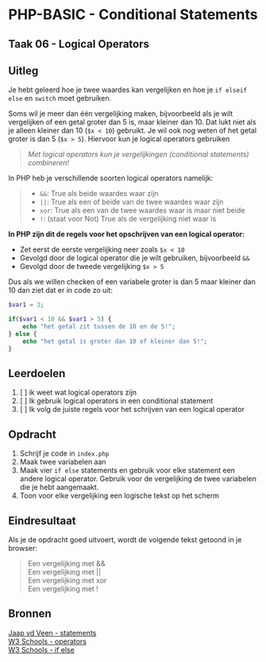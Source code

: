 # PHP-BASIC - Conditional Statements

## Taak 06 - Logical Operators

## Uitleg

Je hebt geleerd hoe je twee waardes kan vergelijken en hoe je `if elseif else` en `switch` moet gebruiken.

Soms wil je meer dan één vergelijking maken, bijvoorbeeld als je wilt vergelijken of een getal groter dan 5 is, maar kleiner dan 10. Dat lukt niet als je alleen kleiner dan 10 (`$x < 10`) gebruikt. Je wil ook nog weten of het getal groter is dan 5 (`$x > 5`). Hiervoor kun je logical operators gebruiken

>_Met logical operators kun je vergelijkingen (conditional statements) combineren!_

In PHP heb je verschillende soorten logical operators namelijk:

>* `&&`: True als beide waardes waar zijn
>* `||`: True als een of beide van de twee waardes waar zijn
>* `xor`: True als een van de twee waardes waar is maar niet beide
>* `!`: (staat voor Not) True als de vergelijking niet waar is

**In PHP zijn dit de regels voor het opschrijven van een logical operator:**

* Zet eerst de eerste vergelijking neer zoals `$x < 10`
* Gevolgd door de logical operator die je wilt gebruiken, bijvoorbeeld `&&`
* Gevolgd door de tweede vergelijking `$x > 5`  
>
Dus als we willen checken of een variabele groter is dan 5 maar kleiner dan 10 dan ziet dat er in code zo uit:

```php
$var1 = 3;

if($var1 < 10 && $var1 > 5) {
    echo "het getal zit tussen de 10 en de 5!";
} else {
    echo "het getal is groter dan 10 of kleiner dan 5!";
}
```
>
## Leerdoelen

1. [ ] ik weet wat logical operators zijn
2. [ ] Ik gebruik logical operators in een conditional statement
3. [ ] Ik volg de juiste regels voor het schrijven van een logical operator

## Opdracht

1. Schrijf je code in `index.php`
2. Maak twee variabelen aan
3. Maak vier `if else` statements en gebruik voor elke statement een andere logical operator. Gebruik voor de vergelijking de twee variabelen die je hebt aangemaakt.
4. Toon voor elke vergelijking een logische tekst op het scherm

## Eindresultaat

Als je de opdracht goed uitvoert, wordt de volgende tekst getoond in je browser:
>Een vergelijking met &&  
>Een vergelijking met ||  
>Een vergelijking met xor  
>Een vergelijking met !  

## Bronnen

[Jaap vd Veen - statements](https://phpbasis.jaapvdveen.nl/basiscursus-php/les-2-inleiding-statements/)  
[W3 Schools - operators](https://www.w3schools.com/php/php_operators.asp)  
[W3 Schools - if else](https://www.w3schools.com/php/php_if_else.asp)

<!--- ------------ DIT COMMENTAAR LATEN STAAN AUB ------------
------------------ ------------------------------ ------------
------------------ eagle ref:5827063
------------------ ------------------------------ ------------
------------------ DIT COMMENTAAR LATEN STAAN AUB -------- -->
